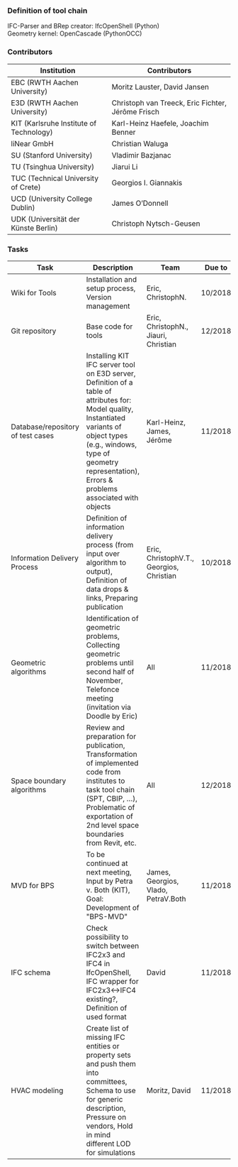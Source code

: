 ### Definition of tool chain
IFC-Parser and BRep creator: IfcOpenShell (Python)  
Geometry kernel: OpenCascade (PythonOCC)  

### Contributors
| Institution| Contributors	|
|-----	|------- |
| EBC (RWTH Aachen University) | Moritz Lauster, David Jansen |
| E3D (RWTH Aachen University) | Christoph van Treeck, Eric Fichter, Jérôme Frisch |
| KIT (Karlsruhe Institute of Technology) | Karl-Heinz Haefele, Joachim Benner |
| liNear GmbH	 | Christian Waluga |
| SU (Stanford University) | Vladimir Bazjanac |
| TU (Tsinghua University)	 | Jiarui Li |
| TUC (Technical University of Crete)	 | Georgios I. Giannakis |
| UCD (University College Dublin)		| James O’Donnell |
| UDK (Universität der Künste Berlin)	 | Christoph Nytsch-Geusen |

### Tasks
| Task | Description |Team|Due to|
|-----	|------- |------- |------- |
| Wiki for Tools | Installation and setup process, Version management | Eric, ChristophN. | 10/2018
| Git repository | Base code for tools | Eric, ChristophN., Jiauri, Christian | 12/2018
| Database/repository of test cases | Installing KIT IFC server tool on E3D server, Definition of a table of attributes for: Model quality, Instantiated variants of object types (e.g., windows, type of geometry representation), Errors & problems associated with objects  | Karl-Heinz, James, Jérôme | 11/2018
| Information Delivery Process | Definition of information delivery process (from input over algorithm to output), Definition of data drops & links, Preparing publication | Eric, ChristophV.T., Georgios, Christian | 10/2018
| Geometric algorithms | Identification of geometric problems, Collecting geometric problems until second half of November, Telefonce meeting (invitation via Doodle by Eric)  | All | 11/2018
| Space boundary algorithms | Review and preparation for publication, Transformation of implemented code from institutes to task tool chain (SPT, CBIP, …), Problematic of exportation of 2nd level space boundaries from Revit, etc. | All | 12/2018
| MVD for BPS | To be continued at next meeting, Input by Petra v. Both (KIT), Goal: Development of "BPS-MVD" | James, Georgios, Vlado, PetraV.Both | 11/2018
| IFC schema | Check possibility to switch between IFC2x3 and IFC4 in IfcOpenShell, IFC wrapper for IFC2x3<->IFC4 existing?, Definition of used format  | David  | 11/2018
| HVAC modeling | Create list of missing IFC entities or property sets and push them into committees, Schema to use for generic description, Pressure on vendors, Hold in mind different LOD for simulations | Moritz, David | 11/2018
